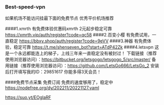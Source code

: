 ### Best-speed-vpn
如果机场不能访问挂最下面的免费节点
优秀平价机场推荐

####1.xmrth 
有免费体验优惠码xmrth
2元起步稳定可靠
https://xmrth.vip/auth/register?code=qc58
####2.百变小樱
有免费试用，一直稳定
https://bbxy.shop/auth/register?code=9eVV
####3.神器
有免费体验，稳定可靠
https://t.me/shenseven_bot?start=ATdP42Zk
####4.letsvpn
这是一个永远都能连上的梯子，上线三年来一直稳定没有被封过！
下载链接（推荐使用浏览器访问）：https://bitbucket.org/letsgogo/letsgogo_5/src/master/
备用链接（推荐使用浏览器访问）：https://github.com/LetsGo666/LetsGo_2
安装后打开填写我的ID：29851617 你能多得3天会员！


####免费节点采集
免费订阅
免费的速度够用了，稳定中
https://nodefree.org/dy/202211/20221127.yaml

https://suo.yt/EOglaRF
